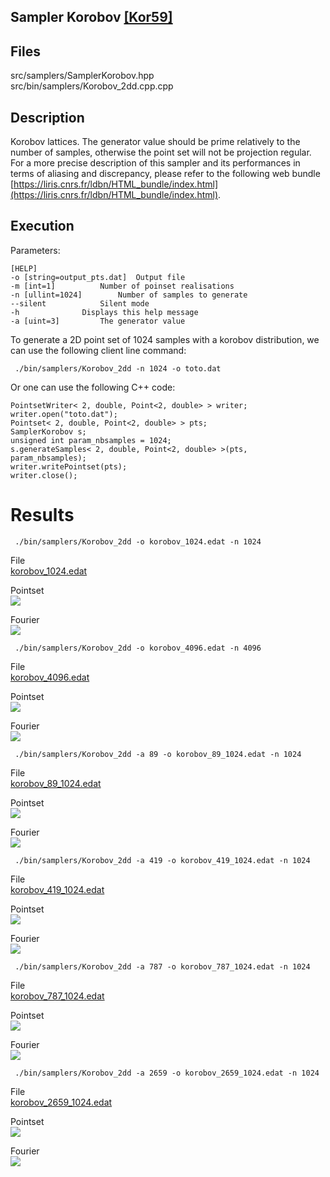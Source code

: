 Sampler Korobov [[Kor59]](https://www.sciencedirect.com/science/article/pii/S0885064X14001204)
------------------------------------------------------------------------------------------------

## Files

src/samplers/SamplerKorobov.hpp  
src/bin/samplers/Korobov_2dd.cpp.cpp

## Description


Korobov lattices. The generator value should be prime relatively to the number of samples, otherwise the point set will not be projection regular.  
For a more precise description of this sampler and its performances in terms of aliasing and discrepancy, please refer to the following web bundle [https://liris.cnrs.fr/ldbn/HTML_bundle/index.html](https://liris.cnrs.fr/ldbn/HTML_bundle/index.html).

## Execution


Parameters:  

	[HELP]
	-o [string=output_pts.dat]	Output file
	-m [int=1]			Number of poinset realisations
	-n [ullint=1024]		Number of samples to generate
	--silent 			Silent mode
	-h 				Displays this help message
	-a [uint=3]			The generator value
			

To generate a 2D point set of 1024 samples with a korobov distribution, we can use the following client line command:

     ./bin/samplers/Korobov_2dd -n 1024 -o toto.dat 

Or one can use the following C++ code:

    
    PointsetWriter< 2, double, Point<2, double> > writer;
    writer.open("toto.dat");
    Pointset< 2, double, Point<2, double> > pts;
    SamplerKorobov s;
    unsigned int param_nbsamples = 1024;
    s.generateSamples< 2, double, Point<2, double> >(pts, param_nbsamples);
    writer.writePointset(pts);
    writer.close();
    			

Results
=======

     ./bin/samplers/Korobov_2dd -o korobov_1024.edat -n 1024 

File  
[korobov_1024.edat](data/korobov/korobov_1024.edat)

Pointset  
[![](data/korobov/korobov_1024.png)](data/korobov/korobov_1024.png)

Fourier  
[![](data/korobov/korobov_1024_fourier.png)](data/korobov/korobov_1024_fourier.png)

     ./bin/samplers/Korobov_2dd -o korobov_4096.edat -n 4096 

File  
[korobov_4096.edat](data/korobov/korobov_4096.edat)

Pointset  
[![](data/korobov/korobov_4096.png)](data/korobov/korobov_4096.png)

Fourier  
[![](data/korobov/korobov_4096_fourier.png)](data/korobov/korobov_4096_fourier.png)

     ./bin/samplers/Korobov_2dd -a 89 -o korobov_89_1024.edat -n 1024 

File  
[korobov_89_1024.edat](data/korobov_89/korobov_89_1024.edat)

Pointset  
[![](data/korobov_89/korobov_89_1024.png)](data/korobov_89/korobov_89_1024.png)

Fourier  
[![](data/korobov_89/korobov_89_1024_fourier.png)](data/korobov_89/korobov_89_1024_fourier.png)

     ./bin/samplers/Korobov_2dd -a 419 -o korobov_419_1024.edat -n 1024 

File  
[korobov_419_1024.edat](data/korobov_419/korobov_419_1024.edat)

Pointset  
[![](data/korobov_419/korobov_419_1024.png)](data/korobov_419/korobov_419_1024.png)

Fourier  
[![](data/korobov_419/korobov_419_1024_fourier.png)](data/korobov_419/korobov_419_1024_fourier.png)

     ./bin/samplers/Korobov_2dd -a 787 -o korobov_787_1024.edat -n 1024 

File  
[korobov_787_1024.edat](data/korobov_787/korobov_787_1024.edat)

Pointset  
[![](data/korobov_787/korobov_787_1024.png)](data/korobov_787/korobov_787_1024.png)

Fourier  
[![](data/korobov_787/korobov_787_1024_fourier.png)](data/korobov_787/korobov_787_1024_fourier.png)

     ./bin/samplers/Korobov_2dd -a 2659 -o korobov_2659_1024.edat -n 1024 

File  
[korobov_2659_1024.edat](data/korobov_2659/korobov_2659_1024.edat)

Pointset  
[![](data/korobov_2659/korobov_2659_1024.png)](data/korobov_2659/korobov_2659_1024.png)

Fourier  
[![](data/korobov_2659/korobov_2659_1024_fourier.png)](data/korobov_2659/korobov_2659_1024_fourier.png)
